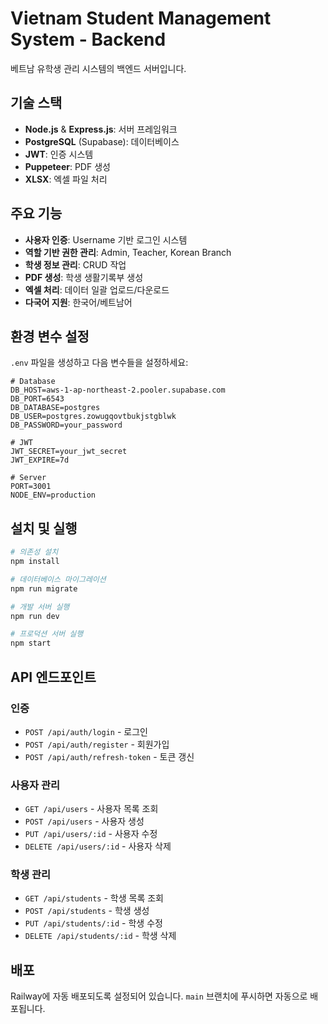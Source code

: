 # Vietnam Student Management System - Backend

베트남 유학생 관리 시스템의 백엔드 서버입니다.

## 기술 스택

- **Node.js** & **Express.js**: 서버 프레임워크
- **PostgreSQL** (Supabase): 데이터베이스
- **JWT**: 인증 시스템
- **Puppeteer**: PDF 생성
- **XLSX**: 엑셀 파일 처리

## 주요 기능

- **사용자 인증**: Username 기반 로그인 시스템
- **역할 기반 권한 관리**: Admin, Teacher, Korean Branch
- **학생 정보 관리**: CRUD 작업
- **PDF 생성**: 학생 생활기록부 생성
- **엑셀 처리**: 데이터 일괄 업로드/다운로드
- **다국어 지원**: 한국어/베트남어

## 환경 변수 설정

`.env` 파일을 생성하고 다음 변수들을 설정하세요:

```env
# Database
DB_HOST=aws-1-ap-northeast-2.pooler.supabase.com
DB_PORT=6543
DB_DATABASE=postgres
DB_USER=postgres.zowugqovtbukjstgblwk
DB_PASSWORD=your_password

# JWT
JWT_SECRET=your_jwt_secret
JWT_EXPIRE=7d

# Server
PORT=3001
NODE_ENV=production
```

## 설치 및 실행

```bash
# 의존성 설치
npm install

# 데이터베이스 마이그레이션
npm run migrate

# 개발 서버 실행
npm run dev

# 프로덕션 서버 실행
npm start
```

## API 엔드포인트

### 인증
- `POST /api/auth/login` - 로그인
- `POST /api/auth/register` - 회원가입
- `POST /api/auth/refresh-token` - 토큰 갱신

### 사용자 관리
- `GET /api/users` - 사용자 목록 조회
- `POST /api/users` - 사용자 생성
- `PUT /api/users/:id` - 사용자 수정
- `DELETE /api/users/:id` - 사용자 삭제

### 학생 관리
- `GET /api/students` - 학생 목록 조회
- `POST /api/students` - 학생 생성
- `PUT /api/students/:id` - 학생 수정
- `DELETE /api/students/:id` - 학생 삭제

## 배포

Railway에 자동 배포되도록 설정되어 있습니다. `main` 브랜치에 푸시하면 자동으로 배포됩니다.